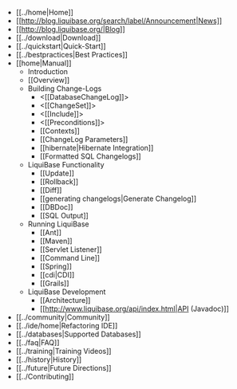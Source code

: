   * [[../home|Home]]
  * [[http://blog.liquibase.org/search/label/Announcement|News]]
  * [[http://blog.liquibase.org/|Blog]]
  * [[../download|Download]]
  * [[../quickstart|Quick-Start]]
  * [[../bestpractices|Best Practices]]
  * [[home|Manual]]
    *  Introduction
      * [[Overview]]
    * Building Change-Logs
      * <[[DatabaseChangeLog]]>
      * <[[ChangeSet]]>
      * <[[Include]]>
      * <[[Preconditions]]>
      * [[Contexts]]
      * [[ChangeLog Parameters]]
      * [[hibernate|Hibernate Integration]]
      * [[Formatted SQL Changelogs]]
    * LiquiBase Functionality
      * [[Update]]
      * [[Rollback]]
      * [[Diff]]
      * [[generating changelogs|Generate Changelog]]
      * [[DBDoc]]
      * [[SQL Output]]
    * Running LiquiBase
      * [[Ant]]
      * [[Maven]]
      * [[Servlet Listener]]
      * [[Command Line]]
      * [[Spring]]
      * [[cdi|CDI]]
      * [[Grails]]
    * LiquiBase Development
      * [[Architecture]]
      * [[http://www.liquibase.org/api/index.html|API (Javadoc)]]
  * [[../community|Community]]
  * [[../ide/home|Refactoring IDE]]
  * [[../databases|Supported Databases]]
  * [[../faq|FAQ]]
  * [[../training|Training Videos]]
  * [[../history|History]]
  * [[../future|Future Directions]]
  * [[../Contributing]]